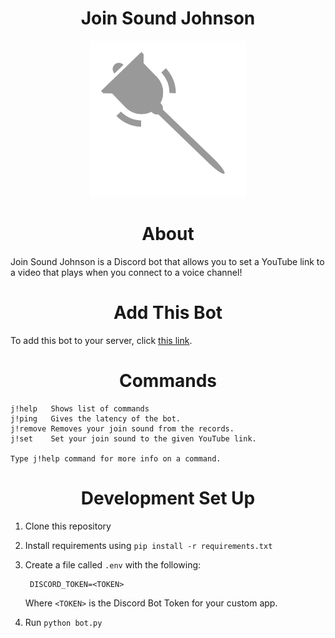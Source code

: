 <div align="center">
    <h1>Join Sound Johnson</h1>
    <img src="./icon.svg" width="250px">
</div>

<h1 align="center">About</h1>

Join Sound Johnson is a Discord bot that allows you to set a YouTube link to a video that plays when you connect to a voice channel!

<h1 align="center">Add This Bot</h1>

To add this bot to your server, click [this link](https://discord.com/api/oauth2/authorize?client_id=781569559517724672&permissions=3148800&scope=bot).

<h1 align="center">Commands</h1>

```
j!help   Shows list of commands
j!ping   Gives the latency of the bot.
j!remove Removes your join sound from the records.
j!set    Set your join sound to the given YouTube link.

Type j!help command for more info on a command.
```

<h1 align="center">Development Set Up</h1>

1. Clone this repository
2. Install requirements using `pip install -r requirements.txt`
3. Create a file called `.env` with the following:

        DISCORD_TOKEN=<TOKEN>
    Where `<TOKEN>` is the Discord Bot Token for your custom app.
4. Run `python bot.py`
